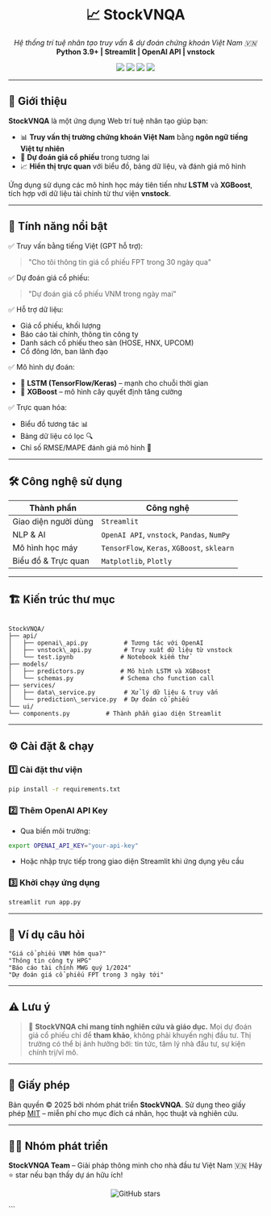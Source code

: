 
<h1 align="center">📈 StockVNQA</h1>
<p align="center">
  <em>Hệ thống trí tuệ nhân tạo truy vấn & dự đoán chứng khoán Việt Nam 🇻🇳</em><br/>
  <strong>Python 3.9+ | Streamlit | OpenAI API | vnstock</strong>
</p>

<p align="center">
  <img src="https://img.shields.io/badge/Python-3.9+-blue?logo=python">
  <img src="https://img.shields.io/badge/Streamlit-1.20+-brightgreen?logo=streamlit">
  <img src="https://img.shields.io/badge/OpenAI-API-blueviolet?logo=openai">
  <img src="https://img.shields.io/badge/License-MIT-yellow.svg">
</p>

---

## 🧠 Giới thiệu

**StockVNQA** là một ứng dụng Web trí tuệ nhân tạo giúp bạn:
- 📊 **Truy vấn thị trường chứng khoán Việt Nam** bằng **ngôn ngữ tiếng Việt tự nhiên**
- 🔮 **Dự đoán giá cổ phiếu** trong tương lai
- 📈 **Hiển thị trực quan** với biểu đồ, bảng dữ liệu, và đánh giá mô hình

Ứng dụng sử dụng các mô hình học máy tiên tiến như **LSTM** và **XGBoost**, tích hợp với dữ liệu tài chính từ thư viện **vnstock**.

---

## 🚀 Tính năng nổi bật

✅ Truy vấn bằng tiếng Việt (GPT hỗ trợ):
> "Cho tôi thông tin giá cổ phiếu FPT trong 30 ngày qua"

✅ Dự đoán giá cổ phiếu:
> "Dự đoán giá cổ phiếu VNM trong ngày mai"

✅ Hỗ trợ dữ liệu:
- Giá cổ phiếu, khối lượng
- Báo cáo tài chính, thông tin công ty
- Danh sách cổ phiếu theo sàn (HOSE, HNX, UPCOM)
- Cổ đông lớn, ban lãnh đạo

✅ Mô hình dự đoán:
- 🧠 **LSTM (TensorFlow/Keras)** – mạnh cho chuỗi thời gian
- 🚀 **XGBoost** – mô hình cây quyết định tăng cường

✅ Trực quan hóa:
- Biểu đồ tương tác 📊
- Bảng dữ liệu có lọc 🔍
- Chỉ số RMSE/MAPE đánh giá mô hình 📐

---

## 🛠️ Công nghệ sử dụng

| Thành phần          | Công nghệ                                |
|---------------------|-------------------------------------------|
| Giao diện người dùng| `Streamlit`                               |
| NLP & AI            | `OpenAI API`, `vnstock`, `Pandas`, `NumPy`|
| Mô hình học máy     | `TensorFlow`, `Keras`, `XGBoost`, `sklearn`|
| Biểu đồ & Trực quan | `Matplotlib`, `Plotly`                    |

---

## 🏗️ Kiến trúc thư mục

```

StockVNQA/
├── api/
│   ├── openai\_api.py          # Tương tác với OpenAI
│   ├── vnstock\_api.py         # Truy xuất dữ liệu từ vnstock
│   └── test.ipynb             # Notebook kiểm thử
├── models/
│   ├── predictors.py          # Mô hình LSTM và XGBoost
│   └── schemas.py             # Schema cho function call
├── services/
│   ├── data\_service.py        # Xử lý dữ liệu & truy vấn
│   └── prediction\_service.py  # Dự đoán cổ phiếu
└── ui/
└── components.py          # Thành phần giao diện Streamlit

````

---

## ⚙️ Cài đặt & chạy

### 1️⃣ Cài đặt thư viện

```bash
pip install -r requirements.txt
````

### 2️⃣ Thêm OpenAI API Key

* Qua biến môi trường:

```bash
export OPENAI_API_KEY="your-api-key"
```

* Hoặc nhập trực tiếp trong giao diện Streamlit khi ứng dụng yêu cầu

### 3️⃣ Khởi chạy ứng dụng

```bash
streamlit run app.py
```

---

## 💬 Ví dụ câu hỏi

```text
"Giá cổ phiếu VNM hôm qua?"
"Thông tin công ty HPG"
"Báo cáo tài chính MWG quý 1/2024"
"Dự đoán giá cổ phiếu FPT trong 3 ngày tới"
```

---

## ⚠️ Lưu ý

> 📢 **StockVNQA chỉ mang tính nghiên cứu và giáo dục.**
> Mọi dự đoán giá cổ phiếu chỉ để **tham khảo**, không phải khuyến nghị đầu tư.
> Thị trường có thể bị ảnh hưởng bởi: tin tức, tâm lý nhà đầu tư, sự kiện chính trị/vĩ mô.

---

## 📄 Giấy phép

Bản quyền © 2025 bởi nhóm phát triển **StockVNQA**.
Sử dụng theo giấy phép [MIT](https://opensource.org/licenses/MIT) – miễn phí cho mục đích cá nhân, học thuật và nghiên cứu.

---

## 👨‍💻 Nhóm phát triển

**StockVNQA Team** – Giải pháp thông minh cho nhà đầu tư Việt Nam 🇻🇳
Hãy ⭐ star nếu bạn thấy dự án hữu ích!

<p align="center">
  <img src="https://img.shields.io/github/stars/your-repo?style=social" alt="GitHub stars">
</p>
```


